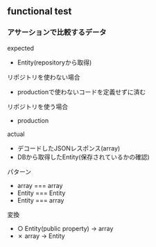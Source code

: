 ## functional test

### アサーションで比較するデータ

expected
* Entity(repositoryから取得)

リポジトリを使わない場合
* productionで使わないコードを定義せずに済む

リポジトリを使う場合
* production

actual
* デコードしたJSONレスポンス(array)
* DBから取得したEntity(保存されているかの確認)

パターン
* array === array
* Entity === Entity
* Entity === array

変換

* ○ Entity(public property) -> array
* ✗ array -> Entity
